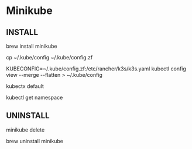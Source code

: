 # Minikube

## INSTALL

brew install minikube

cp ~/.kube/config ~/.kube/config.zf

KUBECONFIG=~/.kube/config.zf:/etc/rancher/k3s/k3s.yaml kubectl config view --merge --flatten > ~/.kube/config

kubectx default

kubectl get namespace

## UNINSTALL

minikube delete

brew uninstall minikube